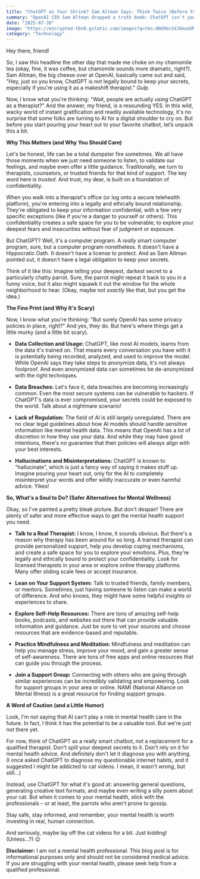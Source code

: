 ```yaml
---
title: "ChatGPT as Your Shrink? Sam Altman Says: Think Twice (Before You Spill Your Guts to the Bot!)"
summary: "OpenAI CEO Sam Altman dropped a truth bomb: ChatGPT isn't your legally bound therapist. Discover why sharing deeply personal information with AI might not be as confidential as you think, and explore safer alternatives for mental wellness."
date: "2025-07-26"
image: "https://encrypted-tbn0.gstatic.com/images?q=tbn:ANd9GcSXJ6muddMf8aZZ0skq2OfrNfkMgH4OI2CRBQ&s"
category: "Technology"
---
```


Hey there, friend!

So, I saw this headline the other day that made me choke on my chamomile tea (okay, fine, it was coffee, but chamomile sounds more dramatic, right?). Sam Altman, the big cheese over at OpenAI, basically came out and said, "Hey, just so you know, ChatGPT is _not_ legally bound to keep your secrets, especially if you're using it as a makeshift therapist." _Gulp._

Now, I know what you're thinking: "Wait, people are actually using ChatGPT as a therapist?" And the answer, my friend, is a resounding YES. In this wild, wacky world of instant gratification and readily available technology, it's no surprise that some folks are turning to AI for a digital shoulder to cry on. But before you start pouring your heart out to your favorite chatbot, let’s unpack this a bit.

**Why This Matters (and Why You Should Care)**

Let's be honest, life can be a total dumpster fire sometimes. We all have those moments when we just need someone to listen, to validate our feelings, and maybe even offer a little guidance. Traditionally, we turn to therapists, counselors, or trusted friends for that kind of support. The key word here is _trusted_. And trust, my dear, is built on a foundation of confidentiality.

When you walk into a therapist's office (or log onto a secure telehealth platform), you're entering into a legally and ethically bound relationship. They're obligated to keep your information confidential, with a few very specific exceptions (like if you're a danger to yourself or others). This confidentiality creates a safe space for you to be vulnerable, to explore your deepest fears and insecurities without fear of judgment or exposure.

But ChatGPT? Well, it's a computer program. A _really_ smart computer program, sure, but a computer program nonetheless. It doesn't have a Hippocratic Oath. It doesn't have a license to protect. And as Sam Altman pointed out, it doesn't have a legal obligation to keep your secrets.

Think of it like this: Imagine telling your deepest, darkest secret to a particularly chatty parrot. Sure, the parrot might repeat it back to you in a funny voice, but it also might squawk it out the window for the whole neighborhood to hear. (Okay, maybe not _exactly_ like that, but you get the idea.)

**The Fine Print (and Why It's Scary)**

Now, I know what you're thinking: "But surely OpenAI has some privacy policies in place, right?" And yes, they do. But here's where things get a little murky (and a little bit scary).

- **Data Collection and Usage:** ChatGPT, like most AI models, learns from the data it's trained on. That means every conversation you have with it is potentially being recorded, analyzed, and used to improve the model. While OpenAI says they take steps to anonymize data, it's not always foolproof. And even anonymized data can sometimes be de-anonymized with the right techniques.

- **Data Breaches:** Let's face it, data breaches are becoming increasingly common. Even the most secure systems can be vulnerable to hackers. If ChatGPT's data is ever compromised, your secrets could be exposed to the world. Talk about a nightmare scenario!

- **Lack of Regulation:** The field of AI is still largely unregulated. There are no clear legal guidelines about how AI models should handle sensitive information like mental health data. This means that OpenAI has a lot of discretion in how they use your data. And while they may have good intentions, there's no guarantee that their policies will always align with your best interests.

- **Hallucinations and Misinterpretations:** ChatGPT is known to "hallucinate", which is just a fancy way of saying it makes stuff up. Imagine pouring your heart out, only for the AI to completely misinterpret your words and offer wildly inaccurate or even harmful advice. Yikes!

**So, What's a Soul to Do? (Safer Alternatives for Mental Wellness)**

Okay, so I've painted a pretty bleak picture. But don't despair! There are plenty of safer and more effective ways to get the mental health support you need.

- **Talk to a Real Therapist:** I know, I know, it sounds obvious. But there's a reason why therapy has been around for so long. A trained therapist can provide personalized support, help you develop coping mechanisms, and create a safe space for you to explore your emotions. Plus, they're legally and ethically bound to protect your confidentiality. Look for licensed therapists in your area or explore online therapy platforms. Many offer sliding scale fees or accept insurance.

- **Lean on Your Support System:** Talk to trusted friends, family members, or mentors. Sometimes, just having someone to listen can make a world of difference. And who knows, they might have some helpful insights or experiences to share.

- **Explore Self-Help Resources:** There are tons of amazing self-help books, podcasts, and websites out there that can provide valuable information and guidance. Just be sure to vet your sources and choose resources that are evidence-based and reputable.

- **Practice Mindfulness and Meditation:** Mindfulness and meditation can help you manage stress, improve your mood, and gain a greater sense of self-awareness. There are tons of free apps and online resources that can guide you through the process.

- **Join a Support Group:** Connecting with others who are going through similar experiences can be incredibly validating and empowering. Look for support groups in your area or online. NAMI (National Alliance on Mental Illness) is a great resource for finding support groups.

**A Word of Caution (and a Little Humor)**

Look, I'm not saying that AI can't play a role in mental health care in the future. In fact, I think it has the potential to be a valuable tool. But we're just not there yet.

For now, think of ChatGPT as a really smart chatbot, not a replacement for a qualified therapist. Don't spill your deepest secrets to it. Don't rely on it for mental health advice. And definitely don't let it diagnose you with anything. (I once asked ChatGPT to diagnose my questionable internet habits, and it suggested I might be addicted to cat videos. I mean, it wasn't _wrong_, but still...)

Instead, use ChatGPT for what it's good at: answering general questions, generating creative text formats, and maybe even writing a silly poem about your cat. But when it comes to your mental health, stick with the professionals – or at least, the parrots who aren't prone to gossip.

Stay safe, stay informed, and remember, your mental health is worth investing in real, human connection.

And seriously, maybe lay off the cat videos for a bit. Just kidding! (Unless...?) 😉

**Disclaimer:** I am not a mental health professional. This blog post is for informational purposes only and should not be considered medical advice. If you are struggling with your mental health, please seek help from a qualified professional.
